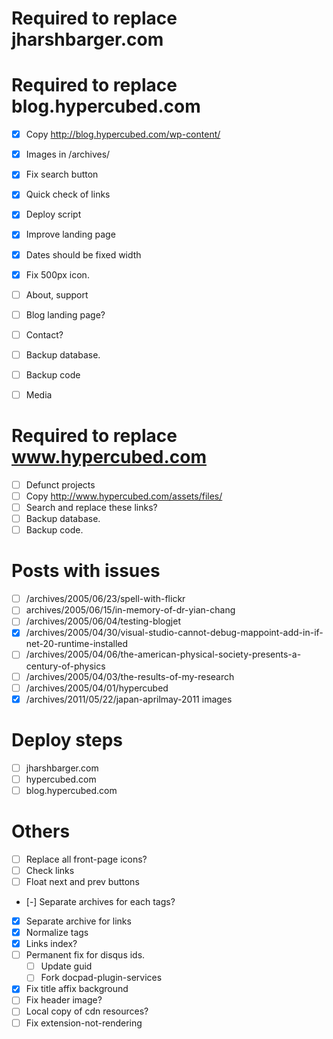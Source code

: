 # Required to replace jharshbarger.com

# Required to replace blog.hypercubed.com

- [x] Copy http://blog.hypercubed.com/wp-content/
- [x] Images in /archives/
- [x] Fix search button
- [x] Quick check of links
- [x] Deploy script
- [x] Improve landing page
- [x] Dates should be fixed width
- [x] Fix 500px icon.
- [ ] About, support
- [ ] Blog landing page?
- [ ] Contact?
- [ ] Backup database.
- [ ] Backup code
- [ ] Media



# Required to replace www.hypercubed.com
- [ ] Defunct projects
- [ ] Copy http://www.hypercubed.com/assets/files/
- [ ] Search and replace these links?
- [ ] Backup database.
- [ ] Backup code.

# Posts with issues

- [ ] /archives/2005/06/23/spell-with-flickr
- [ ] archives/2005/06/15/in-memory-of-dr-yian-chang
- [ ] /archives/2005/06/04/testing-blogjet
- [x] /archives/2005/04/30/visual-studio-cannot-debug-mappoint-add-in-if-net-20-runtime-installed
- [ ] /archives/2005/04/06/the-american-physical-society-presents-a-century-of-physics
- [ ] /archives/2005/04/03/the-results-of-my-research
- [ ] /archives/2005/04/01/hypercubed
- [x] /archives/2011/05/22/japan-aprilmay-2011 images

# Deploy steps
- [ ] jharshbarger.com
- [ ] hypercubed.com
- [ ] blog.hypercubed.com

# Others
- [ ] Replace all front-page icons?
- [ ] Check links
- [ ] Float next and prev buttons
- [-] Separate archives for each tags?
- [x] Separate archive for links
- [x] Normalize tags
- [x] Links index?
- [ ] Permanent fix for disqus ids.
	- [ ] Update guid
	- [ ] Fork docpad-plugin-services
- [x] Fix title affix background
- [ ] Fix header image?
- [ ] Local copy of cdn resources?
- [ ] Fix extension-not-rendering